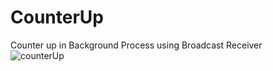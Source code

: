 # CounterUp
Counter up in Background Process using Broadcast Receiver <br>
<img src="Screenshot_2020-02-24-13-00-38.png" alt="counterUp">
